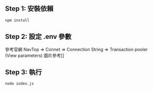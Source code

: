 
## Step 1: 安裝依賴 
```bash
npm install
```

## Step 2: 設定 .env 參數
參考官網 NavTop => Connet => Connection String => Transaction pooler (View parameters)
圖片參考[]
## Step 3: 執行
```bash
node index.js
```


